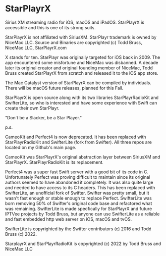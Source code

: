# StarPlayrX
Sirius XM streaming radio for iOS, macOS and iPadOS. StarPlayrX is accessible and this is one of its strong suits.

StarPlayrX is not affiliated with SiriusXM. StarPlayr trademark is owned by NiceMac LLC. Source and Binaries are copyrighted (c) Todd Bruss, NiceMac LLC, StarPlayrX.com

X stands for ten. StarPlayr was originally targeted for iOS back in 2009. The app encountered some misfortune and NiceMac was disbanned. A decade later its original creator and original founding member of NiceMac, Todd Bruss created StarPlayrX from scratch and released it to the iOS app store. 

The Mac Catalyst version of StarPlayrX can be compiled by individuals. There will be macOS future releases, planned for this Fall.

StarPlayrX is open source along with its two libraries StarPlayrRadioKit and SwifterLite, so who is interested and have some experience with Swift can create their own StarPlayr.

"Don't be a Slacker, be a Star Player."

p.s.

CameoKit and Perfect4 is now deprecated. It has been replaced with StarPlayrRadioKit and SwifterLite (fork from Swifter). All three repos are located on my Github's main page.
 
CameoKit was StarPlayrX's original abstraction layer between SiriusXM and StarPlayrX. StarPlayrRadioKit is its replacement.

Perfect4 was a super fast Swift server with a good bit of its code in C. Unfortunately Perfect was proving difficult to maintain since its original authors seemed to have abandoned it completely. It was also quite large and needed to have access to its C headers. This has been replaced with SwifterLite, an unofficial fork of Swifter. Swifter was pretty small, but it wasn't fast enough or stable enough to replace Perfect. SwifterLite was born removing 50% of Swifter's original code base and refactored what was remaining. SwifterLite is made specfically for StarPlayrX and future IPTVee projects by Todd Bruss, but anyone can use SwifterLite as a reliable and fast embedded http web server on iOS, macOS and tvOS.

SwifterLite is copyrighted by the Swifter contributors (c) 2016 and Todd Bruss (c) 2022.

StarplayrX and StarPlayrRadioKit is copyrighted (c) 2022 by Todd Bruss and NiceMac LLC
